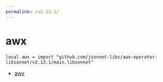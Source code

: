 ```yaml
---
permalink: /v2.13.1/
---
```


# awx

```jsonnet
local awx = import "github.com/jsonnet-libs/awx-operator-libsonnet/v2.13.1/main.libsonnet"
```



* [awx](awx/index.md)